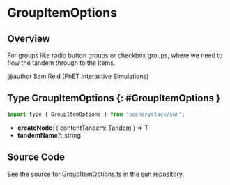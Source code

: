 # GroupItemOptions

## Overview

For groups like radio button groups or checkbox groups, where we need to flow the tandem through to the items.

@author Sam Reid (PhET Interactive Simulations)

## Type GroupItemOptions {: #GroupItemOptions }


```js
import type { GroupItemOptions } from 'scenerystack/sun';
```
- **createNode**: ( contentTandem: [Tandem](../tandem/Tandem.md) ) =&gt; T
- **tandemName**?: <span style="color: hsla(calc(var(--md-hue) + 180deg),80%,40%,1);">string</span>




## Source Code

See the source for [GroupItemOptions.ts](https://github.com/phetsims/sun/blob/main/js/GroupItemOptions.ts) in the [sun](https://github.com/phetsims/sun) repository.
